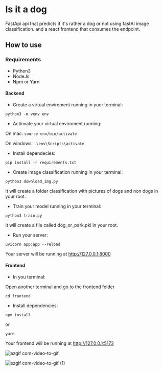 # Is it a dog
FastApi api that predicts if it's rather a dog or not using fastAI image classification.
and a react frontend that consumes the endpoint.

## How to use

### Requirements

- Python3
- NodeJs
- Npm or Yarn

#### Backend

- Create a virtual enviroment running in yuor terminal: 

<code>python3 -m venv env</code>

- Actinvate your virtual enviroment running: 

On mac: <code>source env/bin/activate</code>

On windows: <code>.\env\Scripts\activate</code>

- Install dependecies: 

<code>pip install -r requirements.txt</code>

- Create image classification running in your terminal:

<code>python3 download_img.py</code>

It will create a folder classification with pictures of dogs and 
non dogs in your root.

- Train your model running in your terminal:

<code>python3 train.py</code>

It will create a file called dog_or_park.pkl in your root.

- Run your server:

<code>uvicorn app:app --reload</code>

Your server will be running at http://127.0.0.1:8000


#### Frontend

- In you terminal:

Open another terminal and go to the frontend folder

<code>cd frontend</code>

- Install dependencies:

<code>npm install</code>

or

<code>yarn</code>

Your frontend will be running at http://127.0.0.1:5173

![ezgif com-video-to-gif](https://user-images.githubusercontent.com/52054459/221587640-71d1a669-7c86-44f9-95c4-1924f61c87cc.gif)

![ezgif com-video-to-gif (1)](https://user-images.githubusercontent.com/52054459/221587528-382d140e-bd8e-43fb-8d36-76e4109a1515.gif)
